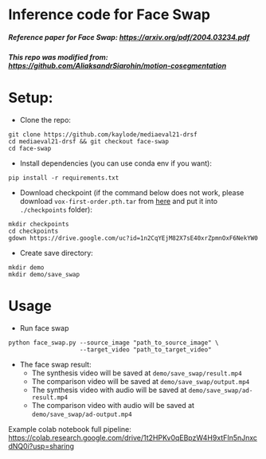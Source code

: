 # Inference code for Face Swap

##### Reference paper for Face Swap: https://arxiv.org/pdf/2004.03234.pdf
##### This repo was modified from: https://github.com/AliaksandrSiarohin/motion-cosegmentation

# Setup: 
- Clone the repo: 
```
git clone https://github.com/kaylode/mediaeval21-drsf
cd mediaeval21-drsf && git checkout face-swap
cd face-swap
```
- Install dependencies (you can use conda env if you want): 
```
pip install -r requirements.txt
```

- Download checkpoint (if the command below does not work, please download `vox-first-order.pth.tar` from [here](https://drive.google.com/drive/folders/1SsBifjoM_qO0iFzb8wLlsz_4qW2j8dZe) and put it into `./checkpoints` folder):
```
mkdir checkpoints
cd checkpoints
gdown https://drive.google.com/uc?id=1n2CqYEjM82X7sE40xrZpmnOxF6NekYW0
```
- Create save directory:
```
mkdir demo
mkdir demo/save_swap
```

# Usage
- Run face swap
```
python face_swap.py --source_image "path_to_source_image" \
                    --target_video "path_to_target_video" 
```

- The face swap result:
  - The synthesis video will be saved at `demo/save_swap/result.mp4`
  - The comparison video will be saved at `demo/save_swap/output.mp4`
  - The synthesis video with audio will be saved at `demo/save_swap/ad-result.mp4`
  - The comparison video with audio will be saved at `demo/save_swap/ad-output.mp4`

Example colab notebook full pipeline: https://colab.research.google.com/drive/1t2HPKv0qEBpzW4H9xtFIn5nJnxcdNQ0i?usp=sharing
